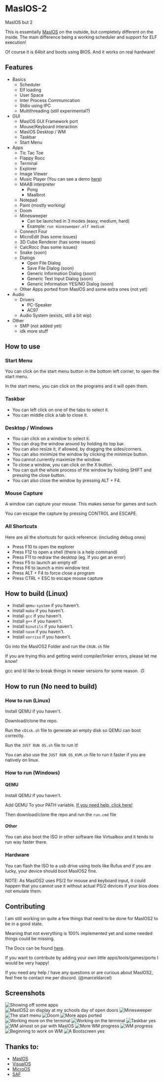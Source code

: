 # MaslOS-2
MaslOS but 2

This is essentially [MaslOS](https://github.com/marceldobehere/MaslOS) on the outside, but completely different on the inside.
The main difference being a working scheduler and support for ELF execution!

Of course it is 64bit and boots using BIOS.
And it works on real hardware!


## Features
 + Basics
   - Scheduler 
   - Elf loading
   - User Space 
   - Inter Process Communication
   - Stdio using IPC
   - Multithreading (still experimental?)
 + GUI
   - MaslOS GUI Framework port
   - Mouse/Keyboard interaction 
   - MaslOS Desktop / WM 
   - Taskbar 
   - Start Menu
 + Apps
   - Tic Tac Toe
   - Flappy Rocc 
   - Terminal 
   - Explorer 
   - Image Viewer 
   - Music Player (You can see a demo [here](https://cdn.marceldobehere.com/file/747710745.mp4))
   + MAAB interpreter
     - Pong
     - Maalbrot
   - Notepad
   - Paint (mostly working)
   - Doom
   + Minesweeper 
     - Can be launched in 3 modes (easy, medium, hard)
     - Example: `run minesweeper.elf medium`
   - Connect Four
   - MicroEdit (has some issues)
   - 3D Cube Renderer (has some issues)
   - CalcRocc (has some issues)
   - Snake (soon)
   + Dialogs
     - Open File Dialog 
     - Save File Dialog (soon)
     - Generic Information Dialog (soon)
     - Generic Text Input Dialog (soon)
     - Generic Information YES/NO Dialog (soon)
   - Other Apps ported from MaslOS and some extra ones (not yet) 
 + Audio
   + Drivers
     - PC-Speaker
     - AC97
   - Audio System (exists, still a bit wip)
 + Other
   - SMP (not added yet)
   - idk more stuff

## How to use

### Start Menu
You can click on the start menu button in the bottom left corner, to open the start menu.

In the start menu, you can click on the programs and it will open them.

### Taskbar
 - You can left click on one of the tabs to select it.
 - You can middle click a tab to close it.


### Desktop / Windows
 - You can click on a window to select it.
 - You can drag the window around by holding its top bar.
 - You can also resize it, if allowed, by dragging the sides/corners.
 - You can also minimize the window by clicking the minimize button.
 - You cannot currently maximize the window.
 - To close a window, you can click on the X button.
 - You can quit the whole process of the window by holding SHIFT and pressing the close button.
 - You can also close the window by pressing ALT + F4.

### Mouse Capture
A window can capture your mouse. This makes sense for games and such.

You can escape the capture by pressing CONTROL and ESCAPE.


### All Shortcuts
Here are all the shortcuts for quick reference: (including debug ones)
 - Press F10 to open the explorer
 - Press F12 to open a shell (there is a help command)
 - Press F11 to redraw the desktop (eg. If you get an error)
 - Press F5 to launch an empty elf
 - Press F6 to launch a mini window test
 - Press ALT + F4 to force close a program
 - Press CTRL + ESC to escape mouse capture
 


## How to build (Linux)
 - Install `qemu-system` if you haven't.
 - Install `make` if you haven't.
 - Install `gcc` if you haven't.
 - Install `g++` if you haven't.
 - Install `binutils` if you haven't.
 - Install `nasm` if you haven't.
 - Install `xorriso` if you haven't.


Go into the MaslOS2 Folder and run the `CRUN.sh` file

If you are trying this and getting weird compiler/linker errors, please let me know!

gcc and ld like to break things in newer versions for some reason.  *:D*

## How to run (No need to build)

### How to run (Linux) 
Install QEMU if you haven't.

Download/clone the repo.

Run the `cDisk.sh` file to generate an empty disk so QEMU can boot correctly.

Run the `JUST RUN OS.sh` file to run it!

You can also use the `JUST RUN OS_KVM.sh` file to run it faster if you are natively on linux.

### How to run (Windows)

#### QEMU

Install QEMU if you haven't.

Add QEMU To your PATH variable. [If you need help, click here!](https://linuxhint.com/qemu-windows/)

Then download/clone the repo and run the `run.cmd` file

#### Other

You can also boot the ISO in other software like Virtualbox and it tends to run way faster there.

### Hardware

You can flash the ISO to a usb drive using tools like Rufus and if you are lucky, your device should boot MaslOS2 fine.

NOTE: As MaslOS2 uses PS/2 for mouse and keyboard input, it could happen that you cannot use it without actual PS/2 devices if your bios does not emulate them.

## Contributing
I am still working on quite a few things that need to be done for MaslOS2 to be in a good state.

Meaning that not everything is 100% implemented yet and some needed things could be missing.

The Docs can be found [here](https://github.com/marceldobehere/MaslOS-2/wiki/Application-Development-for-MaslOS2).

If you want to contribute by adding your own little apps/tools/games/ports I would be very happy!

If you need any help / have any questions or are curious about MaslOS2, feel free to contact me per discord. (@marceldarcel)






## Screenshots
![Showing off some apps](/images/demo.png)
![MaslOS2 on display at my schools day of open doors](/images/20240126_181449.jpg)
![Minesweeper](/images/minesweeper.PNG)
![The start menu](/images/wm%207.png)
![Doom](/images/doom-test.png)
![More apps ported](/images/some%20stuff.jpg)
![Working more on the terminal](/images/wm%206.png)
![Working on the terminal](/images/terminal%201.gif)
![Taskbar yes](/images/wm%205.png)
![WM almost on par with MaslOS](/images/wm%204.png)
![More WM progress](/images/wm%203.png)
![WM progress](/images/wm%202.png)
![Beginning to work on WM](/images/start%20of%20wm%201.png)
![A Bootscreen yes](/images/img1.png)




## Thanks to:
 - [MaslOS](https://github.com/marceldobehere/MaslOS)
 - [VisualOS](https://github.com/nothotscott/VisualOS)
 - [MicroOS](https://github.com/Glowman554/MicroOS)
 - [SAF](https://github.com/chocabloc/saf)
 
